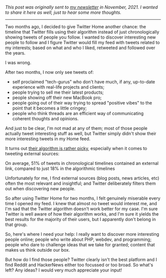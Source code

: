 _This post was originally sent to [my newsletter](/newsletter/subscribe) in November, 2021. I wanted to share it here as well, just to hear some more thoughts._

---

Two months ago, I decided to give Twitter Home another chance: the timeline that Twitter fills using their algorithm instead of just chronologically showing tweets of people you follow. I wanted to discover interesting new people to follow and I figure Twitter would fill my feed with tweets related to my interests; based on what and who I liked, retweeted and followed over the years.

I was wrong.

After two months, I now only see tweets of:

- self proclaimed "tech-gurus" who don't have much, if any, up-to-date experience with real-life projects and clients;
- people trying to sell me their latest products;
- people showing off their new MacBook pro;
- people going out of their way trying to spread "positive vibes" to the point that it becomes a little cringey;
- people who think threads are an efficient way of communicating coherent thoughts and opinions.

And just to be clear, I'm not mad at any of them; most of those people actually tweet interesting stuff as well, but Twitter simply didn't show their more interesting tweets in my Home feed.

It turns out [their algorithm is rather picky](https://medium.com/technically-social/study-suggests-twitters-timeline-algorithm-buries-external-links-92cb5841082f), especially when it comes to tweeting external sources:

<div class="quote">

On average, 51% of tweets in chronological timelines contained an external link, compared to just 18% in the algorithmic timelines</div>

Unfortunately for me, I find external sources (blog posts, news articles, etc) often the most relevant and insightful; and Twitter deliberately filters them out when discovering new people.

So after using Twitter Home for two months, I felt genuinely miserable every time I opened my feed. I knew that almost no tweet would interest me, and I'm sad that the Twitter algorithm doesn't work better for my case. I'm sure Twitter is well aware of how their algorithm works, and I'm sure it yields the best results for the majority of their users, but I apparently don't belong in that group.

So, here's where I need your help: I really want to discover more interesting people online; people who write about PHP, webdev, and programming; people who dare to challenge ideas that we take for granted; content that makes us think outside our box.

But how do I find those people? Twitter clearly isn't the best platform and I find Reddit and HackerNews either too focussed or too broad. So what's left? Any ideas? I would very much appreciate your input!
